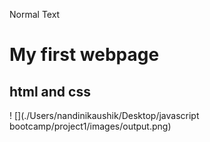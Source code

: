 Normal Text

# My first webpage
## html and css

! [](./Users/nandinikaushik/Desktop/javascript bootcamp/project1/images/output.png)
